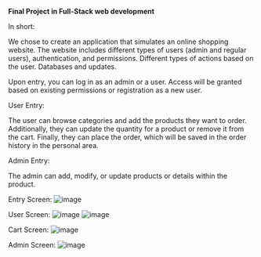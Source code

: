 **Final Project in Full-Stack web development**

In short:

We chose to create an application that simulates an online shopping website.
The website includes different types of users (admin and regular users), authentication, and permissions. Different types of actions based on the user. Databases and updates.

Upon entry, you can log in as an admin or a user. Access will be granted based on existing permissions or registration as a new user.

User Entry:

The user can browse categories and add the products they want to order. Additionally, they can update the quantity for a product or remove it from the cart. Finally, they can place the order, which will be saved in the order history in the personal area.

Admin Entry:

The admin can add, modify, or update products or details within the product.

Entry Screen:
![image](https://github.com/remanuel1/FullStackProject7/assets/73138064/3f643af5-8b0e-4d9f-96e5-0ef45685dea6)

User Screen:
![image](https://github.com/remanuel1/FullStackProject7/assets/73138064/e9cabc1a-83f0-48e2-a043-f80c7e85091b)
![image](https://github.com/remanuel1/FullStackProject7/assets/73138064/44dc0045-311f-4867-af8d-c04b5551ad21)

Cart Screen:
![image](https://github.com/remanuel1/FullStackProject7/assets/73138064/acbb8934-ee17-49ee-9523-8bb7ab5dacc9)

Admin Screen:
![image](https://github.com/remanuel1/FullStackProject7/assets/73138064/55786713-6aac-48a3-9588-f9e8faba02ec)



